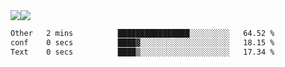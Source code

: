 <div style="display: flex; flex-direction: row;">
<img style="height: auto; width: auto;" class="img" src="https://raw.githubusercontent.com/blazepp/github-stats/master/generated/overview.svg#gh-dark-mode-only" />
<img style="height: auto; width: auto;" class="img" src="https://raw.githubusercontent.com/blazepp/github-stats/master/generated/languages.svg#gh-dark-mode-only" />
</div>

<div style="display: flex; flex-direction: row;">
<!--START_SECTION:waka-->

```txt
Other   2 mins          ████████████████░░░░░░░░░   64.52 %
conf    0 secs          ████▓░░░░░░░░░░░░░░░░░░░░   18.15 %
Text    0 secs          ████▒░░░░░░░░░░░░░░░░░░░░   17.34 %
```

<!--END_SECTION:waka-->
</div>
